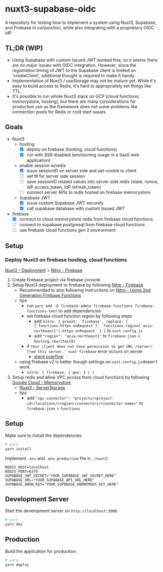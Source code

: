 # nuxt3-supabase-oidc
A repository for testing how to implement a system using Nuxt3, Supabase, and Firebase in conjunction, while also integrating with a proprietary OIDC IdP.

## TL;DR (WIP)

- Using Supabase with custom issued JWT worked fine, so it seems there are no major issues with OIDC integration. However, since the registration timing of JWT to the Supabase client is limited on 'createClient', additional thought is required to make it handy.
- Implementation of Nuxt3 / useStorage may not be mature yet. While it's easy to build access to Redis, it's hard to appropriately set things like TTL.
- It's possible to run whole Nuxt3 stack on GCP (cloud functions, memorystore, hosting), but there are many considerations for production use as the framework does not solve problems like connection pools for Redis or cold start issues.


## Goals

- Nuxt3
  - hosting
    - [x] deploy on firebase (hosting, cloud functions)
    - [x] run with SSR disabled (envisioning usage in a SaaS web application)
  - enable session w/redis
    - [x] issue sessionID on server side and set-cookie to client
    - [ ] set ttl for server side session
    - [ ] save sessionID related values into server side redis (state, nonce, IdP access_token, IdP refresh_token)
    - [ ] connect server APIs to redis hosted on firebase memorystore
  - Supabase JWT
    - [x] issue custom Supabase JWT securely
    - [X] call supabase database with custom issued JWT
- firebase
  - [x] connect to cloud memorystore redis from firebase cloud functions
  - [ ] connect to supabase postgresql from firebase cloud functions
  - [ ] use firebase cloud functions gen 2 environment

## Setup

### Deploy Nuxt3 on firebase hosting, cloud functions
[Nuxt3 - Deployment](https://nuxt.com/docs/getting-started/deployment#supported-hosting-providers) > [Nitro - Firebase](https://nitro.unjs.io/deploy/providers/firebase)

1. Create firebase project via firebase console
2. Setup Nuxt3 deployment to firebase by following [Nitro - Firebase](https://nitro.unjs.io/deploy/providers/firebase)
    - Recommended to also following instructions on [Nitro - Using 2nd Generation Firebase Functions](https://nitro.unjs.io/deploy/providers/firebase#using-2nd-generation-firebase-functions)
    - tips
        - run `yarn add -D firebase-admin firebase-functions firebase-functions-test` to add dependencies
        - set firebase cloud function region by following steps
          - add ``nitro: { preset: 'firebase', replace: { [`functions.https.onRequest`]: `functions.region('asia-northeast1').https.onRequest` } }`` to `nuxt.config.js`
          - add `` "region": "asia-northeast1" `` to `firebase.json` > `hosting.rewrites[0]`
        - if `Your client does not have permission to get URL /server/ from this server.' nuxt firebase` error occurs on server
            - [stack overflow](https://stackoverflow.com/questions/47511677/firebase-cloud-function-your-client-does-not-have-permission-to-get-url-200-fr)
    - using firebase v2 is better though settings on `nuxt.config.js`doesn't work
        - `nitro: { firebase: { gen: 2 } }`
3. Setup redis and allow VPC access from cloud functions by following [Google Cloud - Memorystore](https://cloud.google.com/memorystore/docs/redis/connect-redis-instance-functions?hl=ja)
    - [Nuxt3 - ServerStorage](https://nuxt.com/docs/guide/directory-structure/server#example-using-redis)
    - tips
        - add ``"vpc-connector": "projects/<project-id>/locations/<region>/connectors/<connector-name>"`` to `firebase.json` > `functions`


## Setup

Make sure to install the dependencies:

```bash
# yarn
yarn install
```

Implement `.env` and `.env.production` file in `./nuxt3`:

```
REDIS_HOST=localhost
REDIS_PORT=6379
SUPABASE_JWT_SECRET="YOUR_SUPABASE_JWT_SECRET_HERE"
SUPABASE_URL="YOUR_SUPABASE_API_URL_HERE"
SUPABASE_ANON_KEY="YOUR_SUPABASE_ANONYMOUS_KEY_HERE"
```

## Development Server

Start the development server on `http://localhost:3000`:

```bash
# yarn
yarn dev
```

## Production

Build the application for production:

```bash
# yarn
yarn deploy
```